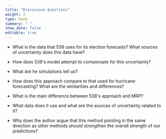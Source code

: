 ```yaml
---
title: "Discussion Questions"
weight: 2
type: book
summary: " "
show_date: false
editable: true
---
```


* What is the data that 538 uses for its election forecasts? What sources of uncertainty does this data have?
* How does 538's model attempt to compensate for this uncertainty?
* What dot he simulations tell us?
* How does this approach compare to that used for hurricane forecasting? What are the similarities and differences?

* What is the main difference between 538's approach and MRP?
* What data does it use and what are the sources of uncertainty related to it?
* Why does the author argue that this method pointing in the same direction as other methods should strengthen the overall strength of our predictions?

